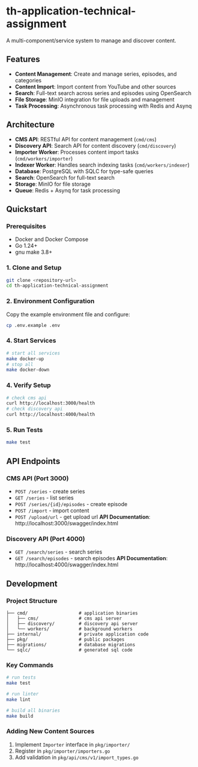 # th-application-technical-assignment

A multi-component/service system to manage and discover content.
## Features

- **Content Management**: Create and manage series, episodes, and categories
- **Content Import**: Import content from YouTube and other sources
- **Search**: Full-text search across series and episodes using OpenSearch
- **File Storage**: MinIO integration for file uploads and management
- **Task Processing**: Asynchronous task processing with Redis and Asynq

## Architecture

- **CMS API**: RESTful API for content management (`cmd/cms`)
- **Discovery API**: Search API for content discovery (`cmd/discovery`)
- **Importer Worker**: Processes content import tasks (`cmd/workers/importer`)
- **Indexer Worker**: Handles search indexing tasks (`cmd/workers/indexer`)
- **Database**: PostgreSQL with SQLC for type-safe queries
- **Search**: OpenSearch for full-text search
- **Storage**: MinIO for file storage
- **Queue**: Redis + Asynq for task processing

## Quickstart
### Prerequisites
- Docker and Docker Compose
- Go 1.24+
- gnu make 3.8+
### 1. Clone and Setup
```bash
git clone <repository-url>
cd th-application-technical-assignment
```

### 2. Environment Configuration
Copy the example environment file and configure:
```bash
cp .env.example .env
```

### 4. Start Services
```bash
# start all services
make docker-up
# stop all
make docker-down
```

### 4. Verify Setup
```bash
# check cms api
curl http://localhost:3000/health
# check discovery api  
curl http://localhost:4000/health
```

### 5. Run Tests
```bash
make test
```

## API Endpoints
### CMS API (Port 3000)
- `POST /series` - create series
- `GET /series` - list series
- `POST /series/{id}/episodes` - create episode
- `POST /import` - import content
- `POST /upload/url` - get upload url
**API Documentation**: http://localhost:3000/swagger/index.html
### Discovery API (Port 4000)
- `GET /search/series` - search series
- `GET /search/episodes` - search episodes
**API Documentation**: http://localhost:4000/swagger/index.html

## Development
### Project Structure
```
├── cmd/                   # application binaries
│   ├── cms/               # cms api server
│   ├── discovery/         # discovery api server
│   └── workers/           # background workers
├── internal/              # private application code
├── pkg/                   # public packages
├── migrations/            # database migrations
└── sqlc/                  # generated sql code
```

### Key Commands
```bash
# run tests
make test

# run linter
make lint

# build all binaries
make build
```

### Adding New Content Sources
1. Implement `Importer` interface in `pkg/importer/`
2. Register in `pkg/importer/importers.go`
3. Add validation in `pkg/api/cms/v1/import_types.go`